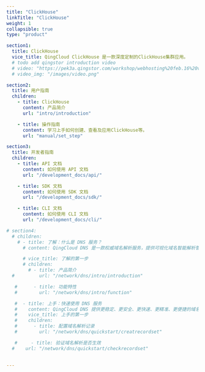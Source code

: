 ```yaml
---
title: "ClickHouse"
linkTitle: "ClickHouse"
weight: 1
collapsible: true
type: "product"

section1:
  title: ClickHouse
  vice_title: QingCloud ClickHouse 是一款深度定制的ClickHouse集群应用。
  # todo add qingstor introduction video
  # video: "https://pek3a.qingstor.com/workshop/webhosting%20feb.16%20v3.mp4"
  # video_img: "/images/video.png"

section2:
  title: 用户指南
  children:
    - title: ClickHouse
      content: 产品简介
      url: "intro/introduction"

    - title: 操作指南
      content: 学习上手如何创建、查看及应用ClickHouse等。
      url: "manual/set_step"

section3:
  title: 开发者指南
  children:
    - title: API 文档
      content: 如何使用 API 文档
      url: "/development_docs/api/"

    - title: SDK 文档
      content: 如何使用 SDK 文档
      url: "/development_docs/sdk/"

    - title: CLI 文档
      content: 如何使用 CLI 文档
      url: "/development_docs/cli/"

# section4:
  # children:
    # - title: 了解：什么是 DNS 服务？
      # content: QingCloud DNS 是一款权威域名解析服务，提供可视化域名智能解析管理，并支持跟踪域名解析状态。

      # vice_title: 了解的第一步
      # children:
        # - title: 产品简介
  #         url: "/network/dns/intro/introduction"

   #      - title: 功能特性
   #        url: "/network/dns/intro/function"

   #  - title: 上手：快速使用 DNS 服务
   #    content: QingCloud DNS 提供更稳定、更安全、更快速、更精准、更便捷的域名解析管理服务。
   #    vice_title: 上手的第一步
   #    children:
   #      - title: 配置域名解析记录
   #        url: "/network/dns/quickstart/creatrecordset"  

   #     - title: 验证域名解析是否生效
  #    url: "/network/dns/quickstart/checkrecordset" 
  
 
---
```


<!-- type: "product" 这个参数表明这是一个产品index页面 -->
<!-- section1 为产品index页面 主标题 副标题 video  video_img为视频图片  -->
<!-- section2 为产品index页面 第一个大块的用户文档配置  -->
<!-- section3 为产品index页面 第二个大块的开发者文档配置  -->
<!-- section4 为产品index页面 第三个大块的学习路径配置  -->